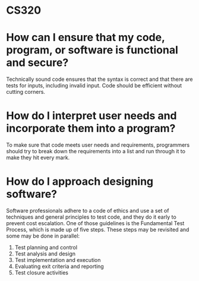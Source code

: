 # CS320

# How can I ensure that my code, program, or software is functional and secure?
Technically sound code ensures that the syntax is correct and that there are tests for inputs, including invalid input. Code should be efficient without cutting corners.

# How do I interpret user needs and incorporate them into a program?
To make sure that code meets user needs and requirements, programmers should try to break down the requirements into a list and run through it to make they hit every mark.

# How do I approach designing software?
Software professionals adhere to a code of ethics and use a set of techniques and general principles to test code, and they do it early to prevent cost escalation. One of those guidelines is the Fundamental Test Process, which is made up of five steps. These steps may be revisited and some may be done in parallel:

1. Test planning and control
2. Test analysis and design
3. Test implementation and execution
4. Evaluating exit criteria and reporting
5. Test closure activities
